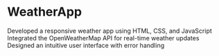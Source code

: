 # WeatherApp
Developed a responsive weather app using HTML, CSS, and JavaScript
Integrated the OpenWeatherMap API for real-time weather updates
Designed an intuitive user interface with error handling
